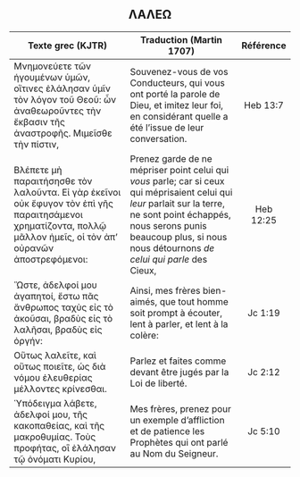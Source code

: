 <h2 align="center">ΛΑΛΕΩ</h2>

|Texte grec (KJTR)|Traduction (Martin 1707)|Référence|
|-----|-----|:---:
Μνημονεύετε τῶν ἡγουμένων ὑμῶν, οἵτινες ἐλάλησαν ὑμῖν τὸν λόγον τοῦ Θεοῦ: ὧν ἀναθεωροῦντες τὴν ἔκβασιν τῆς ἀναστροφῆς. Μιμεῖσθε τὴν πίστιν,|Souvenez-vous de vos Conducteurs, qui vous ont porté la parole de Dieu, et imitez leur foi, en considérant quelle a été l’issue de leur conversation.|Heb 13:7|
Βλέπετε μὴ παραιτήσησθε τὸν λαλοῦντα. Εἰ γὰρ ἐκεῖνοι οὐκ ἔφυγον τὸν ἐπὶ γῆς παραιτησάμενοι χρηματίζοντα, πολλῷ μᾶλλον ἡμεῖς, οἱ τὸν ἀπʼ οὐρανῶν ἀποστρεφόμενοι:|Prenez garde de ne mépriser point celui qui _vous_ parle; car si ceux qui méprisaient celui qui _leur_ parlait sur la terre, ne sont point échappés, nous serons punis beaucoup plus, si nous nous détournons _de celui qui parle_ des Cieux,|Heb 12:25|
Ὥστε, ἀδελφοί μου ἀγαπητοί, ἔστω πᾶς ἄνθρωπος ταχὺς εἰς τὸ ἀκοῦσαι, βραδὺς εἰς τὸ λαλῆσαι, βραδὺς εἰς ὀργήν:|Ainsi, mes frères bien-aimés, que tout homme soit prompt à écouter, lent à parler, et lent à la colère:|Jc 1:19|
Οὕτως λαλεῖτε, καὶ οὕτως ποιεῖτε, ὡς διὰ νόμου ἐλευθερίας μέλλοντες κρίνεσθαι.|Parlez et faites comme devant être jugés par la Loi de liberté.|Jc 2:12|
Ὑπόδειγμα λάβετε, ἀδελφοί μου, τῆς κακοπαθείας, καὶ τῆς μακροθυμίας. Τοὺς προφήτας, οἳ ἐλάλησαν τῷ ὀνόματι Κυρίου,|Mes frères, prenez pour un exemple d’affliction et de patience les Prophètes qui ont parlé au Nom du Seigneur.|Jc 5:10|
